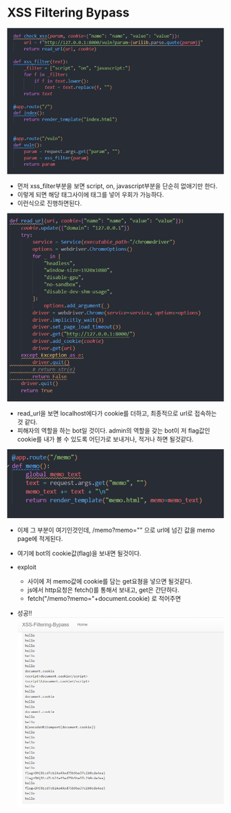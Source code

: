 # XSS Filtering Bypass

![Untitled](image2.png)
- 먼저 xss_filter부분을 보면 script, on, javascript부분을 단순히 없애기만 한다.
- 이렇게 되면 해당 태그사이에 태그를 넣어 우회가 가능하다.
- <scriscriptpt></scriscriptpt> 이런식으로 진행하면된다.

![Untitled](image3.png)
- read_url을 보면 localhost에다가 cookie를 더하고, 최종적으로 url로 접속하는 것 같다.
- 피해자의 역할을 하는 bot일 것이다. admin의 역할을 갖는 bot이 저 flag값인 cookie를 내가 볼 수 있도록 어딘가로 보내거나, 적거나 하면 될것같다.

![Untitled](image4.png)
- 이제 그 부분이 여기인것인데, /memo?memo="" 으로 url에 넘긴 값을 memo page에 적게된다.
- 여기에 bot의 cookie값(flag)을 보내면 될것이다.

- exploit
  - <scriscriptpt></scriscriptpt> 사이에 저 memo값에 cookie를 담는 get요쳥을 넣으면 될것같다.
  - js에서 http요청은 fetch()를 통해서 보내고, get은 간단하다.
  - <scriscriptpt> fetch("/memo?memo="+document.cookie) </scriscriptpt> 로 적어주면

- 성공!!
	![Untitled](image.png)